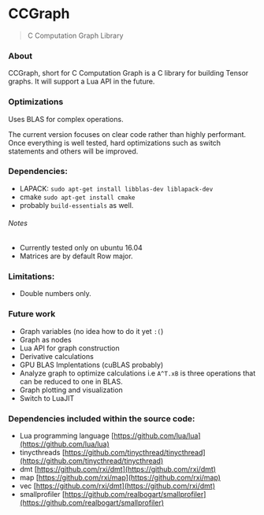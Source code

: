 CCGraph
===

> C Computation Graph Library

### About

CCGraph, short for C Computation Graph is a C library for building Tensor graphs.
It will support a Lua API in the future.

### Optimizations
Uses BLAS for complex operations.

The current version focuses on clear code rather than highly performant.
Once everything is well tested, hard optimizations such as switch statements and others will be improved.

### Dependencies:

- LAPACK: `sudo apt-get install libblas-dev liblapack-dev`
- cmake `sudo apt-get install cmake`
- probably `build-essentials` as well.

###### Notes

- Currently tested only on ubuntu 16.04
- Matrices are by default Row major.

### Limitations:
- Double numbers only.

### Future work
- Graph variables (no idea how to do it yet `:(`)
- Graph as nodes
- Lua API for graph construction
- Derivative calculations
- GPU BLAS Implentations (cuBLAS probably)
- Analyze graph to optimize calculations i.e `A^T.xB` is three operations that can be reduced to one in BLAS.
- Graph plotting and visualization
- Switch to LuaJIT

### Dependencies included within the source code:
- Lua programming language [https://github.com/lua/lua](https://github.com/lua/lua)
- tinycthreads [https://github.com/tinycthread/tinycthread](https://github.com/tinycthread/tinycthread)
- dmt [https://github.com/rxi/dmt](https://github.com/rxi/dmt)
- map  [https://github.com/rxi/map](https://github.com/rxi/map)
- vec [https://github.com/rxi/dmt](https://github.com/rxi/dmt)
- smallprofiler [https://github.com/realbogart/smallprofiler](https://github.com/realbogart/smallprofiler)
